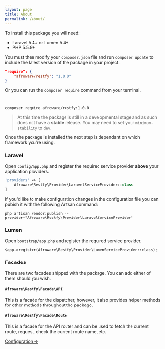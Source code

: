 ```yaml
---
layout: page
title: About
permalink: /about/
---
```



To install this package you will need:

- Laravel 5.4+ or Lumen 5.4+
- PHP 5.5.9+

You must then modify your `composer.json` file and run `composer update` to include the latest version of the package in your project.

```json
"require": {
    "afroware/restfy": "1.0.0"
}
```

Or you can run the `composer require` command from your terminal.

```


composer require afroware/restfy:1.0.0
```

> At this time the package is still in a developmental stage and as such does not have a **stable** release.
> You may need to set your `minimum-stability` to `dev`.

Once the package is installed the next step is dependant on which framework you're using.

### Laravel

Open `config/app.php` and register the required service provider **above** your application providers.

```php
'providers' => [
    Afroware\Restfy\Provider\LaravelServiceProvider::class
]
```

If you'd like to make configuration changes in the configuration file you can pubish it with the following Aritsan command:

```
php artisan vendor:publish --provider="Afroware\Restfy\Provider\LaravelServiceProvider"
```

### Lumen

Open `bootstrap/app.php` and register the required service provider.

```
$app->register(Afroware\Restfy\Provider\LumenServiceProvider::class);
```

### Facades

There are two facades shipped with the package. You can add either of them should you wish.

#### `Afroware\Restfy\Facade\API`

This is a facade for the dispatcher, however, it also provides helper methods for other methods throughout the package.

#### `Afroware\Restfy\Facade\Route`

This is a facade for the API router and can be used to fetch the current route, request, check the current route name, etc.

[Configuration →](Configuration.md)
